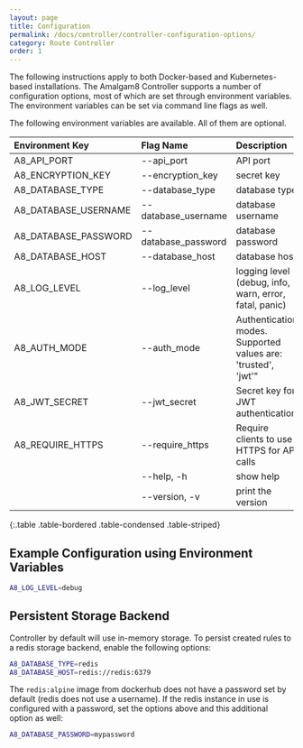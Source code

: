 ```yaml
---
layout: page
title: Configuration
permalink: /docs/controller/controller-configuration-options/
category: Route Controller
order: 1
---
```


The following instructions apply to both Docker-based and Kubernetes-based
installations. The Amalgam8 Controller supports a number of configuration
options, most of which are set through environment variables. The environment
variables can be set via command line flags as well.

The following environment variables are available. All of them are optional.

| Environment Key | Flag Name                   | Description | Default Value |
|:----------------|:----------------------------|:------------|:--------------|
| A8_API_PORT | --api_port | API port | 8080 |
| A8_ENCRYPTION_KEY | --encryption_key | secret key | abcdefghijklmnop |
| A8_DATABASE_TYPE |  --database_type |	database type | memory |
| A8_DATABASE_USERNAME | --database_username | database username | |
| A8_DATABASE_PASSWORD | --database_password | database password | |
| A8_DATABASE_HOST | --database_host | database host | |
| A8_LOG_LEVEL | --log_level | logging level (debug, info, warn, error, fatal, panic) | info |
| A8_AUTH_MODE | --auth_mode | Authentication modes. Supported values are: 'trusted', 'jwt'" | |
| A8_JWT_SECRET | --jwt_secret | Secret key for JWT authentication | |
| A8_REQUIRE_HTTPS | --require_https | Require clients to use HTTPS for API calls | |
| | --help, -h | show help | |
| | --version, -v | print the version | |
{:.table .table-bordered .table-condensed .table-striped}

## Example Configuration using Environment Variables

```bash
A8_LOG_LEVEL=debug
```

## Persistent Storage Backend

Controller by default will use in-memory storage.  To persist created rules
to a redis storage backend, enable the following options:

```bash
A8_DATABASE_TYPE=redis
A8_DATABASE_HOST=redis://redis:6379
```

The `redis:alpine` image from dockerhub does not have a password set by default
(redis does not use a username).  If the redis instance in use is configured
with a password, set the options above and this additional option as well:

```bash
A8_DATABASE_PASSWORD=mypassword
```
